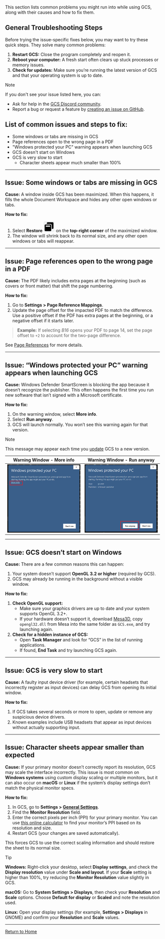 This section lists common problems you might run into while using GCS, along with their causes and how to fix them.

## General Troubleshooting Steps

Before trying the issue-specific fixes below, you may want to try these quick steps. They solve many common problems:

1. **Restart GCS:** Close the program completely and reopen it.
2. **Reboot your computer:** A fresh start often clears up stuck processes or memory issues.
3. **Check for updates:** Make sure you’re running the latest version of GCS and that your operating system is up to date.

> [!NOTE]
> If you don't see your issue listed here, you can:
>
> - Ask for help in the [GCS Discord community](https://discord.gg/MKhuDPPagY).
> - Report a bug or request a feature by [creating an issue on GitHub](https://github.com/richardwilkes/gcs/issues).

## List of common issues and steps to fix:

- Some windows or tabs are missing in GCS
- Page references open to the wrong page in a PDF
- "Windows protected your PC" warning appears when launching GCS
- GCS doesn't start on Windows
- GCS is very slow to start
  - Character sheets appear much smaller than 100%

---

## Issue: Some windows or tabs are missing in GCS

**Cause:** A window inside GCS has been maximized. When this happens, it fills the whole Document Workspace and hides any other open windows or tabs.

**How to fix:**

1. Select **Restore** ![](./images/icons/icn-windowRestore.svg) on the **top-right corner** of the maximized window.
2. The window will shrink back to its normal size, and any other open windows or tabs will reappear.

---

## Issue: Page references open to the wrong page in a PDF

**Cause:** The PDF likely includes extra pages at the beginning (such as covers or front matter) that shift the page numbering.

**How to fix:**

1. Go to **Settings > Page Reference Mappings**.
2. Update the page offset for the impacted PDF to match the difference. Use a positive offset if the PDF has extra pages at the beginning, or a negative offset if it starts later.

> **Example:** If selecting _B16_ opens your PDF to page 14, set the page offset to `+2` to account for the two-page difference.

See [Page References](Page%20References) for more details.

---

## Issue: “Windows protected your PC” warning appears when launching GCS

**Cause:** Windows Defender SmartScreen is blocking the app because it doesn’t recognize the publisher. This often happens the first time you run new software that isn’t signed with a Microsoft certificate.

**How to fix:**

1. On the warning window, select **More info**.
2. Select **Run anyway**.
3. GCS will launch normally. You won’t see this warning again for that version.

> [!NOTE]
> This message may appear each time you [update](Installing%20and%20Updating%20GCS) GCS to a new version.

| Warning Window - More info                      | Warning Window - Run anyway                     |
| ----------------------------------------------- | ----------------------------------------------- |
| ![](./images/screenshots/scrn-WinProtect01.png) | ![](./images/screenshots/scrn-WinProtect02.png) |

---

## Issue: GCS doesn’t start on Windows

**Cause:** There are a few common reasons this can happen:

1. Your system doesn’t support **OpenGL 3.2 or higher** (required by GCS).
2. GCS may already be running in the background without a visible window.

**How to fix:**

1. **Check OpenGL support:**
   - Make sure your graphics drivers are up to date and your system supports OpenGL 3.2+.
   - If your hardware doesn’t support it, download [Mesa3D](https://mesa3d.org/), copy `opengl32.dll` from Mesa into the same folder as `GCS.exe`, and try launching again.
2. **Check for a hidden instance of GCS:**
   - Open **Task Manager** and look for “GCS” in the list of running applications.
   - If found, **End Task** and try launching GCS again.

---

## Issue: GCS is very slow to start

**Cause:** A faulty input device driver (for example, certain headsets that incorrectly register as input devices) can delay GCS from opening its initial window.

**How to fix:**

1. If GCS takes several seconds or more to open, update or remove any suspicious device drivers.
2. Known examples include USB headsets that appear as input devices without actually supporting input.

---

## Issue: Character sheets appear smaller than expected

**Cause:** If your primary monitor doesn’t correctly report its resolution, GCS may scale the interface incorrectly. This issue is most common on **Windows systems** using custom display scaling or multiple monitors, but it can also occur on **macOS** or **Linux** if the system’s display settings don’t match the physical monitor specs.

**How to fix:**

1. In GCS, go to **Settings > [General Settings](General%20Settings)**.
2. Find the **Monitor Resolution** field.
3. Enter the correct pixels per inch (PPI) for your primary monitor. You can use [this online calculator](https://www.sven.de/dpi/) to find your monitor’s PPI based on its resolution and size.
4. Restart GCS (your changes are saved automatically).

This forces GCS to use the correct scaling information and should restore the sheet to its normal size.

> [!TIP]  
> **Windows:** Right-click your desktop, select **Display settings**, and check the **Display resolution** value under **Scale and layout**. If your **Scale** setting is higher than 100%, try reducing the **Monitor Resolution** value slightly in GCS.
>
> **macOS:** Go to **System Settings > Displays**, then check your **Resolution** and **Scale** options. Choose **Default for display** or **Scaled** and note the resolution used.
>
> **Linux:** Open your display settings (for example, **Settings > Displays** in GNOME) and confirm your **Resolution** and **Scale** values.

---

[Return to Home](Home)
